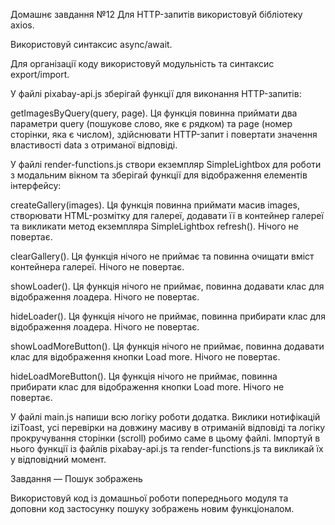 Домашнє завдання №12 Для HTTP-запитів використовуй бібліотеку axios.

Використовуй синтаксис async/await.

Для організації коду використовуй модульність та синтаксис export/import.

У файлі pixabay-api.js зберігай функції для виконання HTTP-запитів:

getImagesByQuery(query, page). Ця функція повинна приймати два параметри query
(пошукове слово, яке є рядком) та page (номер сторінки, яка є числом),
здійснювати HTTP-запит і повертати значення властивості data з отриманої
відповіді.

У файлі render-functions.js створи екземпляр SimpleLightbox для роботи з
модальним вікном та зберігай функції для відображення елементів інтерфейсу:

createGallery(images). Ця функція повинна приймати масив images, створювати
HTML-розмітку для галереї, додавати її в контейнер галереї та викликати метод
екземпляра SimpleLightbox refresh(). Нічого не повертає.

clearGallery(). Ця функція нічого не приймає та повинна очищати вміст контейнера
галереї. Нічого не повертає.

showLoader(). Ця функція нічого не приймає, повинна додавати клас для
відображення лоадера. Нічого не повертає.

hideLoader(). Ця функція нічого не приймає, повинна прибирати клас для
відображення лоадера. Нічого не повертає.

showLoadMoreButton(). Ця функція нічого не приймає, повинна додавати клас для
відображення кнопки Load more. Нічого не повертає.

hideLoadMoreButton(). Ця функція нічого не приймає, повинна прибирати клас для
відображення кнопки Load more. Нічого не повертає.

У файлі main.js напиши всю логіку роботи додатка. Виклики нотифікацій iziToast,
усі перевірки на довжину масиву в отриманій відповіді та логіку прокручування
сторінки (scroll) робимо саме в цьому файлі. Імпортуй в нього функції із файлів
pixabay-api.js та render-functions.js та викликай їх у відповідний момент.

Завдання — Пошук зображень

Використовуй код із домашньої роботи попереднього модуля та доповни код
застосунку пошуку зображень новим функціоналом.
